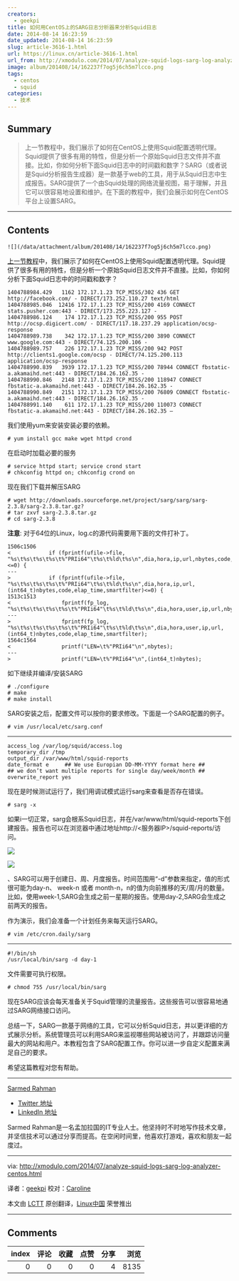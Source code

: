 ```yaml
---
creators:
  - geekpi
title: 如何用CentOS上的SARG日志分析器来分析Squid日志
date: 2014-08-14 16:23:59
date_updated: 2014-08-14 16:23:59
slug: article-3616-1.html
url: https://linux.cn/article-3616-1.html
url_from: http://xmodulo.com/2014/07/analyze-squid-logs-sarg-log-analyzer-centos.html
image: album/201408/14/162237f7og5j6ch5m7lcco.png
tags:
  - centos
  - squid
categories:
  - 技术
---
```


## Summary

> 上一节教程中，我们展示了如何在CentOS上使用Squid配置透明代理。Squid提供了很多有用的特性，但是分析一个原始Squid日志文件并不直接。比如，你如何分析下面Squid日志中的时间戳和数字？SARG（或者说是Squid分析报告生成器）是一款基于web的工具，用于从Squid日志中生成报告。SARG提供了一个由Squid处理的网络流量视图，易于理解，并且它可以很容易地设置和维护。在下面的教程中，我们会展示如何在CentOS平台上设置SARG。

***

<!-- more -->

## Contents

`![](/data/attachment/album/201408/14/162237f7og5j6ch5m7lcco.png)`

[上一节教程](http://xmodulo.com/2014/06/squid-transparent-web-proxy-centos-rhel.html)中，我们展示了如何在CentOS上使用Squid配置透明代理。Squid提供了很多有用的特性，但是分析一个原始Squid日志文件并不直接。比如，你如何分析下面Squid日志中的时间戳和数字？

```shell
1404788984.429   1162 172.17.1.23 TCP_MISS/302 436 GET http://facebook.com/ - DIRECT/173.252.110.27 text/html
1404788985.046  12416 172.17.1.23 TCP_MISS/200 4169 CONNECT stats.pusher.com:443 - DIRECT/173.255.223.127 -
1404788986.124    174 172.17.1.23 TCP_MISS/200 955 POST http://ocsp.digicert.com/ - DIRECT/117.18.237.29 application/ocsp-response
1404788989.738    342 172.17.1.23 TCP_MISS/200 3890 CONNECT www.google.com:443 - DIRECT/74.125.200.106 -
1404788989.757    226 172.17.1.23 TCP_MISS/200 942 POST http://clients1.google.com/ocsp - DIRECT/74.125.200.113 application/ocsp-response
1404788990.839   3939 172.17.1.23 TCP_MISS/200 78944 CONNECT fbstatic-a.akamaihd.net:443 - DIRECT/184.26.162.35 -
1404788990.846   2148 172.17.1.23 TCP_MISS/200 118947 CONNECT fbstatic-a.akamaihd.net:443 - DIRECT/184.26.162.35 -
1404788990.849   2151 172.17.1.23 TCP_MISS/200 76809 CONNECT fbstatic-a.akamaihd.net:443 - DIRECT/184.26.162.35 -
1404788991.140    611 172.17.1.23 TCP_MISS/200 110073 CONNECT fbstatic-a.akamaihd.net:443 - DIRECT/184.26.162.35 –
```

我们使用yum来安装安装必要的依赖。

```shell
# yum install gcc make wget httpd crond 
```

在启动时加载必要的服务

```shell
# service httpd start; service crond start
# chkconfig httpd on; chkconfig crond on 
```

现在我们下载并解压SARG

```shell
# wget http://downloads.sourceforge.net/project/sarg/sarg/sarg-2.3.8/sarg-2.3.8.tar.gz?
# tar zxvf sarg-2.3.8.tar.gz
# cd sarg-2.3.8 
```

**注意**: 对于64位的Linux，log.c的源代码需要用下面的文件打补丁。

```shell
1506c1506
<            if (fprintf(ufile->file, "%s\t%s\t%s\t%s\t%"PRIi64"\t%s\t%ld\t%s\n",dia,hora,ip,url,nbytes,code,elap_time,smartfilter)<=0) {
---
>            if (fprintf(ufile->file, "%s\t%s\t%s\t%s\t%"PRIi64"\t%s\t%ld\t%s\n",dia,hora,ip,url,(int64_t)nbytes,code,elap_time,smartfilter)<=0) {
1513c1513
<                fprintf(fp_log, "%s\t%s\t%s\t%s\t%s\t%"PRIi64"\t%s\t%ld\t%s\n",dia,hora,user,ip,url,nbytes,code,elap_time,smartfilter);
---
>                fprintf(fp_log, "%s\t%s\t%s\t%s\t%s\t%"PRIi64"\t%s\t%ld\t%s\n",dia,hora,user,ip,url,(int64_t)nbytes,code,elap_time,smartfilter);
1564c1564
<                printf("LEN=\t%"PRIi64"\n",nbytes);
---
>                printf("LEN=\t%"PRIi64"\n",(int64_t)nbytes);
```

如下继续并编译/安装SARG

```shell
# ./configure
# make
# make install 
```

SARG安装之后，配置文件可以按你的要求修改。下面是一个SARG配置的例子。

```shell
# vim /usr/local/etc/sarg.conf 
```

---

```shell
access_log /var/log/squid/access.log
temporary_dir /tmp
output_dir /var/www/html/squid-reports
date_format e     ## We use Europian DD-MM-YYYY format here ##
## we don’t want multiple reports for single day/week/month ##
overwrite_report yes
```

现在是时候测试运行了，我们用调试模式运行sarg来查看是否存在错误。

```shell
# sarg -x
```

如果i一切正常，sarg会根系Squid日志，并在/var/www/html/squid-reports下创建报告。报告也可以在浏览器中通过地址http://<服务器IP>/squid-reports/访问。

[![](https://camo.githubusercontent.com/5f3e90eaa7c9f09de466633855fa7e6ea3e0c03c/68747470733a2f2f6661726d332e737461746963666c69636b722e636f6d2f323933312f31343633313430333933355f346666333465303762395f7a2e6a7067)](https://camo.githubusercontent.com/5f3e90eaa7c9f09de466633855fa7e6ea3e0c03c/68747470733a2f2f6661726d332e737461746963666c69636b722e636f6d2f323933312f31343633313430333933355f346666333465303762395f7a2e6a7067)

[![](https://camo.githubusercontent.com/73b63de6bf943e4082f4ac9372cee93a5ceb8090/68747470733a2f2f6661726d342e737461746963666c69636b722e636f6d2f333930312f31343632393238313634345f666563333130313463355f7a2e6a7067)](https://camo.githubusercontent.com/73b63de6bf943e4082f4ac9372cee93a5ceb8090/68747470733a2f2f6661726d342e737461746963666c69636b722e636f6d2f333930312f31343632393238313634345f666563333130313463355f7a2e6a7067)

、SARG可以用于创建日、周、月度报告。时间范围用“-d”参数来指定，值的形式很可能为day-n、 week-n 或者 month-n，n的值为向前推移的天/周/月的数量。比如，使用week-1,SARG会生成之前一星期的报告。使用day-2,SARG会生成之前两天的报告。

作为演示，我们会准备一个计划任务来每天运行SARG。

```shell
# vim /etc/cron.daily/sarg 
```

---

```shell
#!/bin/sh
/usr/local/bin/sarg -d day-1
```

文件需要可执行权限。

```shell
# chmod 755 /usr/local/bin/sarg 
```

现在SARG应该会每天准备关于Squid管理的流量报告。这些报告可以很容易地通过SARG网络接口访问。

总结一下，SARG一款基于网络的工具，它可以分析Squid日志，并以更详细的方式展示分析。系统管理员可以利用SARG来监视哪些网站被访问了，并跟踪访问量最大的网站和用户。本教程包含了SARG配置工作。你可以进一步自定义配置来满足自己的要求。

希望这篇教程对您有帮助。

---

[Sarmed Rahman](http://amar-linux.blogspot.com/)

* [Twitter 地址](http://twitter.com/SarmedRahman)
* [LinkedIn 地址](http://www.linkedin.com/in/sarmedrahman)

Sarmed Rahman是一名孟加拉国的IT专业人士。他坚持时不时地写作技术文章，并坚信技术可以通过分享而提高。在空闲时间里，他喜欢打游戏，喜欢和朋友一起度过。

---

via: <http://xmodulo.com/2014/07/analyze-squid-logs-sarg-log-analyzer-centos.html>

译者：[geekpi](https://github.com/geekpi) 校对：[Caroline](https://github.com/carolinewuyan)

本文由 [LCTT](https://github.com/LCTT/TranslateProject) 原创翻译，[Linux中国](https://linux.cn/) 荣誉推出

***

## Comments


|   index |   评论 |   收藏 |   点赞 |   分享 |   浏览 |
|--------:|-------:|-------:|-------:|-------:|-------:|
|       0 |      0 |      0 |      0 |      4 |   8135 |
